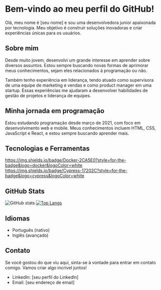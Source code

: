 # Bem-vindo ao meu perfil do GitHub!

Olá, meu nome é [seu nome] e sou uma desenvolvedora junior apaixonada por tecnologia. Meu objetivo é construir soluções inovadoras e criar experiências únicas para os usuários.

## Sobre mim

Desde muito jovem, desenvolvi um grande interesse em aprender sobre diversos assuntos. Estou sempre buscando novas formas de aprimorar meus conhecimentos, sejam eles relacionados à programação ou não.

Também tenho experiência em liderança, tendo atuado como supervisora de uma equipe de marketing e vendas e como product manager em uma startup. Essas experiências me ajudaram a desenvolver habilidades de gestão de projetos e liderança de equipes.

## Minha jornada em programação

Estou estudando programação desde março de 2021, com foco em desenvolvimento web e mobile. Meus conhecimentos incluem HTML, CSS, JavaScript e React, e estou sempre buscando aprender mais.

## Tecnologias e Ferramentas

https://img.shields.io/badge/Docker-2CA5E0?style=for-the-badge&logo=docker&logoColor=white https://img.shields.io/badge/Cypress-17202C?style=for-the-badge&logo=cypress&logoColor=white 
## GitHub Stats

![GitHub stats](https://github-readme-stats.vercel.app/api?username=StefanyScherrer&show_icons=true&theme=radical)
[![Top Langs](https://github-readme-stats.vercel.app/api/top-langs/?username=StefanyScherrer&size_weight=0.5&count_weight=0.5)](https://github.com/StefanyScherrer/github-readme-stats)
## Idiomas

- Português (nativo)
- Inglês (avançado)

## Contato

Se você gostou do que viu aqui, sinta-se à vontade para entrar em contato comigo. Vamos criar algo incrível juntos!

- LinkedIn: [seu perfil do LinkedIn]
- Email: [seu endereço de email]
